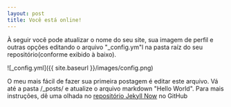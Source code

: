 ```yaml
---
layout: post
title: Você está online!
---
```


À seguir você pode atualizar o nome do seu site, sua imagem de perfil e outras opções editando o arquivo "_config.ym"l na pasta raíz do seu repositório(conforme exibido à baixo).

![_config.yml]({{ site.baseurl }}/images/config.png)

O meu mais fácil de fazer sua primeira postagem é editar este arquivo. Vá até a pasta /_posts/ e atualize o arquivo markdown "Hello World". Para mais instruções, dê uma olhada no [repositório Jekyll Now](https://github.com/barryclark/jekyll-now) no GitHub
